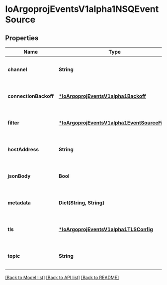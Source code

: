 # IoArgoprojEventsV1alpha1NSQEventSource


## Properties
Name | Type | Description | Notes
------------ | ------------- | ------------- | -------------
**channel** | **String** |  | [optional] [default to nothing]
**connectionBackoff** | [***IoArgoprojEventsV1alpha1Backoff**](IoArgoprojEventsV1alpha1Backoff.md) |  | [optional] [default to nothing]
**filter** | [***IoArgoprojEventsV1alpha1EventSourceFilter**](IoArgoprojEventsV1alpha1EventSourceFilter.md) |  | [optional] [default to nothing]
**hostAddress** | **String** |  | [optional] [default to nothing]
**jsonBody** | **Bool** |  | [optional] [default to nothing]
**metadata** | **Dict{String, String}** |  | [optional] [default to nothing]
**tls** | [***IoArgoprojEventsV1alpha1TLSConfig**](IoArgoprojEventsV1alpha1TLSConfig.md) |  | [optional] [default to nothing]
**topic** | **String** | Topic to subscribe to. | [optional] [default to nothing]


[[Back to Model list]](../README.md#models) [[Back to API list]](../README.md#api-endpoints) [[Back to README]](../README.md)


